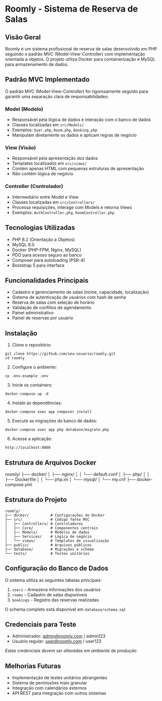 # Roomly - Sistema de Reserva de Salas

## Visão Geral

Roomly é um sistema profissional de reserva de salas desenvolvido em PHP seguindo o padrão MVC (Model-View-Controller) com implementação orientada a objetos. O projeto utiliza Docker para containerização e MySQL para armazenamento de dados.

## Padrão MVC Implementado

O padrão MVC (Model-View-Controller) foi rigorosamente seguido para garantir uma separação clara de responsabilidades:

### Model (Modelo)
- Responsável pela lógica de dados e interação com o banco de dados
- Classes localizadas em `src/Models/`
- Exemplos: `User.php`, `Room.php`, `Booking.php`
- Manipulam diretamente os dados e aplicam regras de negócio

### View (Visão)
- Responsável pela apresentação dos dados
- Templates localizados em `src/views/`
- Contém apenas HTML com pequenas estruturas de apresentação
- Não contém lógica de negócio

### Controller (Controlador)
- Intermediário entre Model e View
- Classes localizadas em `src/Controllers/`
- Processa requisições, interage com Models e retorna Views
- Exemplos: `AuthController.php`, `RoomController.php`

## Tecnologias Utilizadas

- PHP 8.2 (Orientação a Objetos)
- MySQL 8.0
- Docker (PHP-FPM, Nginx, MySQL)
- PDO para acesso seguro ao banco
- Composer para autoloading (PSR-4)
- Bootstrap 5 para interface

## Funcionalidades Principais

- Cadastro e gerenciamento de salas (nome, capacidade, localização)
- Sistema de autenticação de usuários com hash de senha
- Reserva de salas com seleção de horário
- Validação de conflitos de agendamento
- Painel administrativo
- Painel de reservas por usuário

## Instalação

1. Clone o repositório:
```
git clone https://github.com/seu-usuario/roomly.git
cd roomly
```

2. Configure o ambiente:
```
cp .env.example .env
```

3. Inicie os containers:
```
docker-compose up -d
```

4. Instale as dependências:
```
docker-compose exec app composer install
```

5. Execute as migrações do banco de dados:
```
docker-compose exec app php database/migrate.php
```

6. Acesse a aplicação:
```
http://localhost:8000
```

## Estrutura de Arquivos Docker
roomly/
├── docker/
│   ├── nginx/
│   │   └── default.conf
│   ├── php/
│   │   ├── Dockerfile
│   │   └── php.ini
│   └── mysql/
│       └── my.cnf
├── docker-compose.yml

## Estrutura do Projeto

```
roomly/
├── docker/          # Configurações do Docker
├── src/             # Código fonte MVC
│   ├── Controllers/ # Controladores
│   ├── Core/        # Componentes centrais
│   ├── Models/      # Modelos de dados
│   ├── Services/    # Lógica de negócio
│   └── views/       # Templates de visualização
├── public/          # Arquivos públicos
├── database/        # Migrações e schema
└── tests/           # Testes unitários
```

## Configuração do Banco de Dados

O sistema utiliza as seguintes tabelas principais:

1. `users` - Armazena informações dos usuários
2. `rooms` - Cadastro de salas disponíveis
3. `bookings` - Registro das reservas realizadas

O schema completo está disponível em `database/schema.sql`

## Credenciais para Teste

- Administrador: admin@roomly.com / admin123
- Usuário regular: user@roomly.com / user123

*Estas credenciais devem ser alteradas em ambiente de produção*

## Melhorias Futuras

- Implementação de testes unitários abrangentes
- Sistema de permissões mais granular
- Integração com calendários externos
- API REST para integração com outros sistemas

